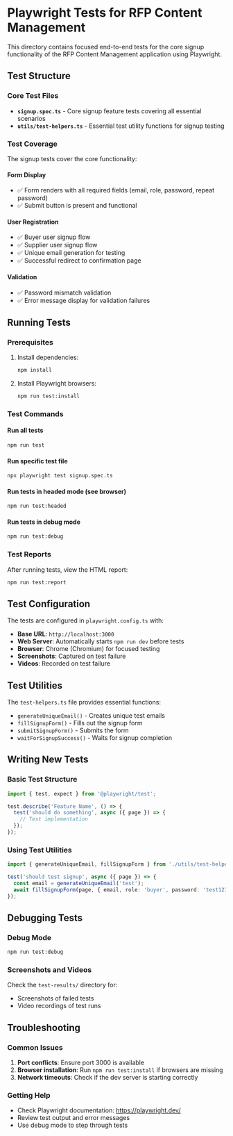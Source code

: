 # Playwright Tests for RFP Content Management

This directory contains focused end-to-end tests for the core signup functionality of the RFP Content Management application using Playwright.

## Test Structure

### Core Test Files

- **`signup.spec.ts`** - Core signup feature tests covering all essential scenarios
- **`utils/test-helpers.ts`** - Essential test utility functions for signup testing

### Test Coverage

The signup tests cover the core functionality:

#### Form Display

- ✅ Form renders with all required fields (email, role, password, repeat password)
- ✅ Submit button is present and functional

#### User Registration

- ✅ Buyer user signup flow
- ✅ Supplier user signup flow
- ✅ Unique email generation for testing
- ✅ Successful redirect to confirmation page

#### Validation

- ✅ Password mismatch validation
- ✅ Error message display for validation failures

## Running Tests

### Prerequisites

1. Install dependencies:

   ```bash
   npm install
   ```

2. Install Playwright browsers:

   ```bash
   npm run test:install
   ```

### Test Commands

#### Run all tests

```bash
npm run test
```

#### Run specific test file

```bash
npx playwright test signup.spec.ts
```

#### Run tests in headed mode (see browser)

```bash
npm run test:headed
```

#### Run tests in debug mode

```bash
npm run test:debug
```

### Test Reports

After running tests, view the HTML report:

```bash
npm run test:report
```

## Test Configuration

The tests are configured in `playwright.config.ts` with:

- **Base URL**: `http://localhost:3000`
- **Web Server**: Automatically starts `npm run dev` before tests
- **Browser**: Chrome (Chromium) for focused testing
- **Screenshots**: Captured on test failure
- **Videos**: Recorded on test failure

## Test Utilities

The `test-helpers.ts` file provides essential functions:

- `generateUniqueEmail()` - Creates unique test emails
- `fillSignupForm()` - Fills out the signup form
- `submitSignupForm()` - Submits the form
- `waitForSignupSuccess()` - Waits for signup completion

## Writing New Tests

### Basic Test Structure

```typescript
import { test, expect } from '@playwright/test';

test.describe('Feature Name', () => {
  test('should do something', async ({ page }) => {
    // Test implementation
  });
});
```

### Using Test Utilities

```typescript
import { generateUniqueEmail, fillSignupForm } from './utils/test-helpers';

test('should test signup', async ({ page }) => {
  const email = generateUniqueEmail('test');
  await fillSignupForm(page, { email, role: 'buyer', password: 'test123', repeatPassword: 'test123' });
});
```

## Debugging Tests

### Debug Mode

```bash
npm run test:debug
```

### Screenshots and Videos

Check the `test-results/` directory for:

- Screenshots of failed tests
- Video recordings of test runs

## Troubleshooting

### Common Issues

1. **Port conflicts**: Ensure port 3000 is available
2. **Browser installation**: Run `npm run test:install` if browsers are missing
3. **Network timeouts**: Check if the dev server is starting correctly

### Getting Help

- Check Playwright documentation: <https://playwright.dev/>
- Review test output and error messages
- Use debug mode to step through tests
